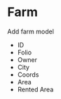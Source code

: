 Farm
====
Add farm model
  * ID
  * Folio
  * Owner
  * City
  * Coords
  * Area
  * Rented Area
  
